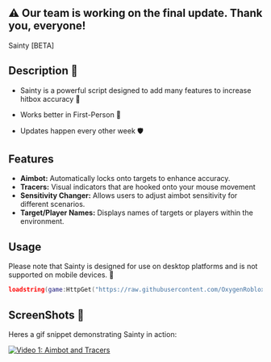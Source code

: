## ⚠️ Our team is working on the final update. Thank you, everyone!
 Sainty [BETA]

## Description 🎯
- Sainty is a powerful script designed to add many features to increase hitbox accuracy  🪩

-  Works better in First-Person 🕺
-  Updates happen every other week 🛡

## Features
- **Aimbot:** Automatically locks onto targets to enhance accuracy.
- **Tracers:** Visual indicators that are hooked onto your mouse movement
- **Sensitivity Changer:** Allows users to adjust aimbot sensitivity for different scenarios.
- **Target/Player Names:** Displays names of targets or players within the environment.

## Usage 
Please note that Sainty is designed for use on desktop platforms and is not supported on mobile devices. 🕺

```lua 
loadstring(game:HttpGet("https://raw.githubusercontent.com/OxygenRoblox/Sainty/main/Modules/Main.lua"))()
```

## ScreenShots 🤙

Heres a gif snippet demonstrating Sainty in action:

[![Video 1: Aimbot and Tracers](https://i.ibb.co/GxvSCfz/ezgif-6-e2c73084f2.gif)](https://i.ibb.co/GxvSCfz/ezgif-6-e2c73084f2.gif)



